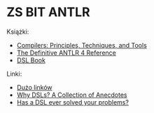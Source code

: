 # ZS BIT ANTLR

Książki:

* [Compilers: Principles, Techniques, and Tools](https://www.amazon.com/Compilers-Principles-Techniques-Tools-2nd/dp/0321486811)
* [The Definitive ANTLR 4 Reference](https://www.amazon.com/Definitive-ANTLR-4-Reference/dp/1934356999)
* [DSL Book](http://dslbook.org/)

Linki:
* [Dużo linków](https://tomassetti.me/resources-create-programming-languages/)
* [Why DSLs? A Collection of Anecdotes](https://www.infoq.com/articles/why-dsl-collection-anecdotes/)
* [Has a DSL ever solved your problems?](https://www.reddit.com/r/ExperiencedDevs/comments/dwc1fm/has_a_dsl_ever_solved_your_problems/)
